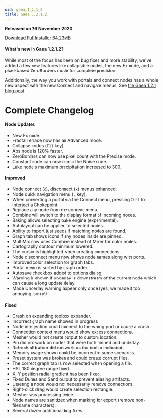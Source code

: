 ```yaml
---
uid: gaea_1_2_1_2
title: Gaea 1.2.1.2
---
```



**Released on 26 November 2020**

<a href="http://viridian.quadspinner.com/gaea/Gaea-1.2.1.2.exe">Download Full Installer 64.23MB</a> <br>


<div class="release-note">

#### What's new in Gaea 1.2.1.2?

While most of the focus has been on bug fixes and more stability, we've added a few new features like collapsible nodes, the new Fx node, and a pixel-based ZeroBorders mode for complete precision.

Additionally, the way you work with portals and connect nodes has a whole new aspect with the new Connect and navigate menus. See [the Gaea 1.2.1 blog post](https://blog.quadspinner.com/gaea-1-2-1/).

# Complete Changelog

#### Node Updates

- New Fx node.
- FractalTerrace now has an Advanced mode.
- Collapse nodes (`F11` key).
- Abs node is 120% faster.
- ZeroBorders can now use pixel count with the Precise mode.
- Constant node can now mimic the Noise node.
- Lake node's maximum precipitation increased to 300.

#### Improved

- Node connect (`c`), disconnect (`x`) menus enhanced.
- Node quick navigation menu (`,` key).
- When converting a portal via the Connect menu, pressing `Ctrl` to interject a Chokepoint.
- Replace any node from the context-menu.
- Combine will switch to the display format of incoming nodes.
- Baking allows selecting bake engine (experimental).
- Autolayout can be applied to selected nodes.
- Ability to import just seeds if matching nodes are found.
- Graph tab shows icons if any nodes inside are pinned.
- MultiMix now uses Combine instead of Mixer for color nodes.
- Cartography contour minimum lowered.
- The cursor is highlighted when creating connections.
- Node disconnect menu now shows node names along with ports.
- Improved color selection for graph tabs.
- Portal menu is sorted by graph order.
- Autosave checkbox added to options dialog.
- Warning is shown if underlay is downstream of the current node which can cause a long update delay.
- Made Underlay warning appear only once (yes, we made it too annoying, sorry!)

#### Fixed

- Crash on expanding toolbox expander.
- Incorrect graph name showed in progress.
- Node interjection could connect to the wrong port or cause a crash.
- Connection context menu would show excess connections.
- Mesher would not create output to custom location.
- Pin did not work on nodes that were both pinned and underlay.
- Refresh all button did not work as the tooltip indicated.
- Memory usage shown could be incorrect in some scenarios.
- Preset system was broken and could create corrupt files.
- The correct graph tab is now selected when opening a file.
- HSL 180 degree range fixed.
- X, Y position radial gradient has been fixed.
- Fixed Dunes and Sand output to prevent aliasing artifacts.
- Deleting a node would not necessarily remove connections.
- Right-click drag would create selection rectangle.
- Mesher was processing twice.
- Node names are sanitized when marking for export (remove non-filename characters).
- Several dozen additional bug fixes.
</div>
